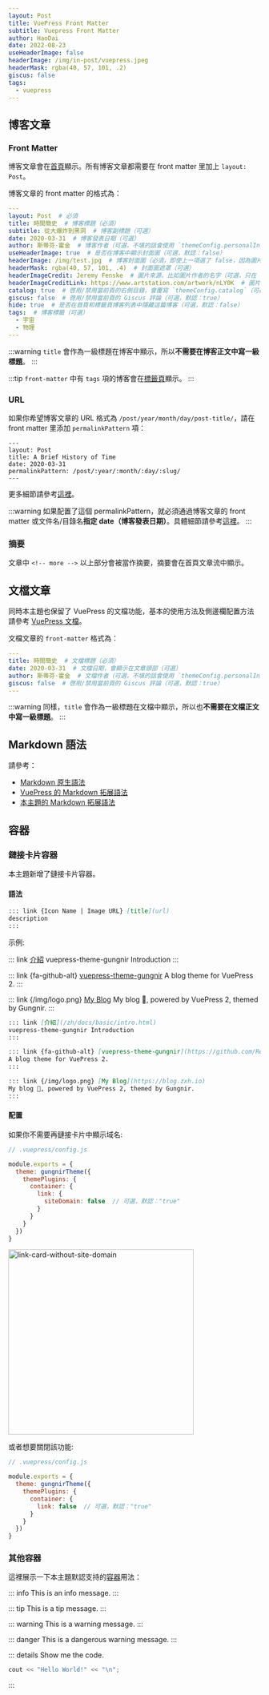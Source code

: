 ```yaml
---
layout: Post
title: VuePress Front Matter
subtitle: Vuepress Front Matter
author: HaoDai
date: 2022-08-23
useHeaderImage: false
headerImage: /img/in-post/vuepress.jpeg
headerMask: rgba(40, 57, 101, .2)
giscus: false
tags: 
  - vuepress
---
```


## 博客文章

### Front Matter

博客文章會在[首頁](/)顯示。所有博客文章都需要在 front matter 里加上 `layout: Post`。

博客文章的 front matter 的格式為：

```yaml
---
layout: Post  # 必須
title: 時間簡史  # 博客標題（必須）
subtitle: 從大爆炸到黑洞  # 博客副標題（可選）
date: 2020-03-31  # 博客發表日期（可選）
author: 斯蒂芬·霍金  # 博客作者（可選，不填的話會使用 `themeConfig.personalInfo.name`）
useHeaderImage: true  # 是否在博客中顯示封面圖（可選，默認：false）
headerImage: /img/test.jpg  # 博客封面圖（必須，即使上一項選了 false，因為圖片也需要在首頁顯示）
headerMask: rgba(40, 57, 101, .4)  # 封面圖遮罩（可選）
headerImageCredit: Jeremy Fenske  # 圖片來源，比如圖片作者的名字（可選，只在 "useHeaderImage: true" 時有效）
headerImageCreditLink: https://www.artstation.com/artwork/nLY0K  # 圖片來源的鏈接（可選，只在 "useHeaderImage: true" 時有效）
catalog: true  # 啓用/禁用當前頁的右側目錄，會覆寫 `themeConfig.catalog`（可選，默認：true）
giscus: false  # 啓用/禁用當前頁的 Giscus 評論（可選，默認：true）
hide: true  # 是否在首頁和標籤頁博客列表中隱藏這篇博客（可選，默認：false）
tags:  # 博客標籤（可選）
  - 宇宙
  - 物理
---
```

:::warning
`title` 會作為一級標題在博客中顯示，所以**不需要在博客正文中寫一級標題**。
:::

:::tip
`front-matter` 中有 `tags` 項的博客會在[標籤頁](/tags/)顯示。
:::

### URL

如果你希望博客文章的 URL 格式為 `/post/year/month/day/post-title/`，請在 front matter 里添加 `permalinkPattern` 項：

```yaml{5}
---
layout: Post
title: A Brief History of Time
date: 2020-03-31
permalinkPattern: /post/:year/:month/:day/:slug/
---
```

更多細節請參考[這裡](https://v2.vuepress.vuejs.org/zh/reference/frontmatter.html#permalinkpattern)。

:::warning
如果配置了這個 permalinkPattern，就必須通過博客文章的 front matter 或文件名/目錄名**指定 date（博客發表日期）**。具體細節請參考[這裡](https://v2.vuepress.vuejs.org/zh/reference/frontmatter.html#permalinkpattern)。
:::

### 摘要

文章中 `<!-- more -->` 以上部分會被當作摘要，摘要會在首頁文章流中顯示。


## 文檔文章

同時本主題也保留了 VuePress 的文檔功能，基本的使用方法及側邊欄配置方法請參考 [VuePress 文檔](https://v2.vuepress.vuejs.org/zh/guide/)。

文檔文章的 `front-matter` 格式為：

```yaml
---
title: 時間簡史  # 文檔標題（必須）
date: 2020-03-31  # 文檔日期，會顯示在文章頭部（可選）
author: 斯蒂芬·霍金  # 文檔作者（可選，不填的話會使用 `themeConfig.personalInfo.name`）
giscus: false  # 啓用/禁用當前頁的 Giscus 評論（可選，默認：true）
---
```

:::warning
同樣，`title` 會作為一級標題在文檔中顯示，所以也**不需要在文檔正文中寫一級標題**。
:::


## Markdown 語法

請參考：

- [Markdown 原生語法](https://www.markdownguide.org/basic-syntax/)
- [VuePress 的 Markdown 拓展語法](https://v1.vuepress.vuejs.org/zh/guide/markdown.html)
- [本主題的 Markdown 拓展語法](/zh/docs/advanced/markdown/)


## 容器

### 鏈接卡片容器

本主題新增了鏈接卡片容器。


#### 語法

```md
::: link {Icon Name | Image URL} [title](url)
description
:::
```

示例:

::: link [介紹](/zh/docs/basic/intro.html)
vuepress-theme-gungnir Introduction
:::

::: link {fa-github-alt} [vuepress-theme-gungnir](https://github.com/Renovamen/vuepress-theme-gungnir)
A blog theme for VuePress 2.
:::

::: link {/img/logo.png} [My Blog](https://blog.zxh.io)
My blog 🧐, powered by VuePress 2, themed by Gungnir.
:::

```md
::: link [介紹](/zh/docs/basic/intro.html)
vuepress-theme-gungnir Introduction
:::

::: link {fa-github-alt} [vuepress-theme-gungnir](https://github.com/Renovamen/vuepress-theme-gungnir)
A blog theme for VuePress 2.
:::

::: link {/img/logo.png} [My Blog](https://blog.zxh.io)
My blog 🧐, powered by VuePress 2, themed by Gungnir.
:::
```

#### 配置

如果你不需要再鏈接卡片中顯示域名:

```js
// .vuepress/config.js

module.exports = {
  theme: gungnirTheme({
    themePlugins: {
      container: {
        link: {
          siteDomain: false  // 可選，默認："true"
        }
      }
    }
  })
}
```

<img src="/img/docs/link-card-without-site-domain.png" width="370px" style="margin-left: 0" alt="link-card-without-site-domain" />

或者想要關閉該功能:

```js
// .vuepress/config.js

module.exports = {
  theme: gungnirTheme({
    themePlugins: {
      container: {
        link: false  // 可選，默認："true"
      }
    }
  })
}
```


### 其他容器

這裡展示一下本主題默認支持的[容器](https://v2.vuepress.vuejs.org/zh/reference/plugin/container.html)用法：

::: info
This is an info message.
:::

::: tip
This is a tip message.
:::

::: warning
This is a warning message.
:::

::: danger
This is a dangerous warning message.
:::

::: details Show me the code.
```cpp
cout << "Hello World!" << "\n";
```
:::

